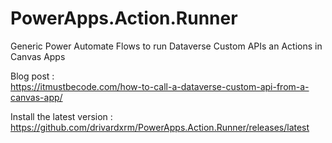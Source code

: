 # PowerApps.Action.Runner
Generic Power Automate Flows to run Dataverse Custom APIs an Actions in Canvas Apps

Blog post : </br>
https://itmustbecode.com/how-to-call-a-dataverse-custom-api-from-a-canvas-app/

Install the latest version : </br>
https://github.com/drivardxrm/PowerApps.Action.Runner/releases/latest
